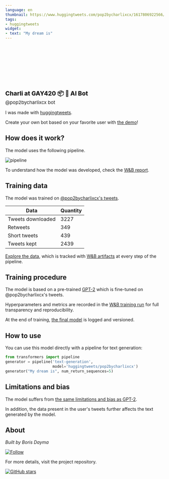 ```yaml
---
language: en
thumbnail: https://www.huggingtweets.com/pop2bycharlixcx/1617806922566/predictions.png
tags:
- huggingtweets
widget:
- text: "My dream is"
---
```


<div>
<div style="width: 132px; height:132px; border-radius: 50%; background-size: cover; background-image: url('https://pbs.twimg.com/profile_images/1377000617474920455/38AtGvJK_400x400.jpg')">
</div>
<div style="margin-top: 8px; font-size: 19px; font-weight: 800">Charli at GAY420 📦 🤖 AI Bot </div>
<div style="font-size: 15px">@pop2bycharlixcx bot</div>
</div>

I was made with [huggingtweets](https://github.com/borisdayma/huggingtweets).

Create your own bot based on your favorite user with [the demo](https://colab.research.google.com/github/borisdayma/huggingtweets/blob/master/huggingtweets-demo.ipynb)!

## How does it work?

The model uses the following pipeline.

![pipeline](https://github.com/borisdayma/huggingtweets/blob/master/img/pipeline.png?raw=true)

To understand how the model was developed, check the [W&B report](https://wandb.ai/wandb/huggingtweets/reports/HuggingTweets-Train-a-Model-to-Generate-Tweets--VmlldzoxMTY5MjI).

## Training data

The model was trained on [@pop2bycharlixcx's tweets](https://twitter.com/pop2bycharlixcx).

| Data | Quantity |
| --- | --- |
| Tweets downloaded | 3227 |
| Retweets | 349 |
| Short tweets | 439 |
| Tweets kept | 2439 |

[Explore the data](https://wandb.ai/wandb/huggingtweets/runs/3qewrl8r/artifacts), which is tracked with [W&B artifacts](https://docs.wandb.com/artifacts) at every step of the pipeline.

## Training procedure

The model is based on a pre-trained [GPT-2](https://huggingface.co/gpt2) which is fine-tuned on @pop2bycharlixcx's tweets.

Hyperparameters and metrics are recorded in the [W&B training run](https://wandb.ai/wandb/huggingtweets/runs/2hamntab) for full transparency and reproducibility.

At the end of training, [the final model](https://wandb.ai/wandb/huggingtweets/runs/2hamntab/artifacts) is logged and versioned.

## How to use

You can use this model directly with a pipeline for text generation:

```python
from transformers import pipeline
generator = pipeline('text-generation',
                     model='huggingtweets/pop2bycharlixcx')
generator("My dream is", num_return_sequences=5)
```

## Limitations and bias

The model suffers from [the same limitations and bias as GPT-2](https://huggingface.co/gpt2#limitations-and-bias).

In addition, the data present in the user's tweets further affects the text generated by the model.

## About

*Built by Boris Dayma*

[![Follow](https://img.shields.io/twitter/follow/borisdayma?style=social)](https://twitter.com/intent/follow?screen_name=borisdayma)

For more details, visit the project repository.

[![GitHub stars](https://img.shields.io/github/stars/borisdayma/huggingtweets?style=social)](https://github.com/borisdayma/huggingtweets)
